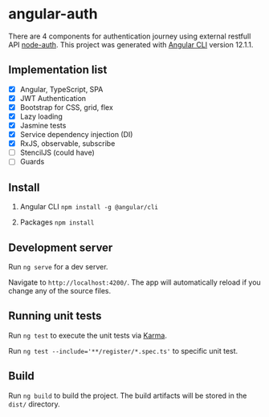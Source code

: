 # angular-auth

There are 4 components for authentication journey using external restfull API [node-auth](https://github.com/YuriSalgado/node-auth).
This project was generated with [Angular CLI](https://github.com/angular/angular-cli) version 12.1.1.

## Implementation list
- [x] Angular, TypeScript, SPA
- [x] JWT Authentication
- [x] Bootstrap for CSS, grid, flex
- [x] Lazy loading
- [x] Jasmine tests
- [x] Service dependency injection (DI) 
- [x] RxJS, observable, subscribe
- [ ] StencilJS (could have)
- [ ] Guards

## Install

1. Angular CLI `npm install -g @angular/cli`

2. Packages `npm install`

## Development server

Run `ng serve` for a dev server. 

Navigate to `http://localhost:4200/`. The app will automatically reload if you change any of the source files.

## Running unit tests

Run `ng test` to execute the unit tests via [Karma](https://karma-runner.github.io).

Run `ng test --include='**/register/*.spec.ts'` to specific  unit test.

## Build

Run `ng build` to build the project. The build artifacts will be stored in the `dist/` directory.
